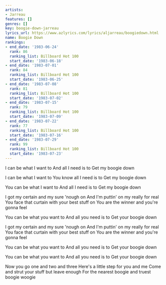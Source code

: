 ```yaml
---
artists:
- Jarreau
features: []
genres: []
key: boogie-down-jarreau
lyrics_url: https://www.azlyrics.com/lyrics/aljarreau/boogiedown.html
name: Boogie Down
rankings:
- end_date: '1983-06-24'
  rank: 86
  ranking_list: Billboard Hot 100
  start_date: '1983-06-18'
- end_date: '1983-07-01'
  rank: 84
  ranking_list: Billboard Hot 100
  start_date: '1983-06-25'
- end_date: '1983-07-08'
  rank: 81
  ranking_list: Billboard Hot 100
  start_date: '1983-07-02'
- end_date: '1983-07-15'
  rank: 79
  ranking_list: Billboard Hot 100
  start_date: '1983-07-09'
- end_date: '1983-07-22'
  rank: 77
  ranking_list: Billboard Hot 100
  start_date: '1983-07-16'
- end_date: '1983-07-29'
  rank: 99
  ranking_list: Billboard Hot 100
  start_date: '1983-07-23'
---
```



I can be what I want to
And all I need is to
Get my boogie down

I can be what I want to
You know all I need is to
Get my boogie down

You can be what I want to
And all I need is to
Get my boogie down

I got my certain and my sure 'nough on
And I'm puttin' on my really for real
You face that curtain with your best stuff on
You are the winner and you're gonna feel

You can be what you want to
And all you need is to
Get your boogie down



I got my certain and my sure 'nough on
And I'm puttin' on my really for real
You face that curtain with your best stuff on
You are the winner and you're gonna feel

You can be what you want to
And all you need is to
Get your boogie down

You can be what you want to
And all you need is to
Get your boogie down

Now you go one and two and three
Here's a little step for you and me
Come and strut your stuff but leave enough
For the nearest boogie and truest boogie woogie





